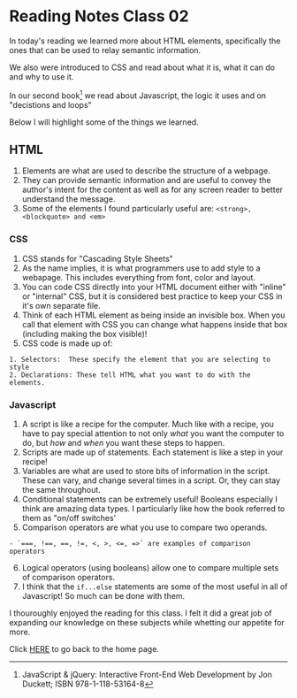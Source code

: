# Reading Notes Class 02
In today's reading we learned more about HTML elements, specifically the ones that can be used to relay semantic information.  

We also were introduced to CSS and read about what it is, what it can do and why to use it.

In our second book[^1] we read about Javascript, the logic it uses and on "decistions and loops"

Below I will highlight some of the things we learned. 

## HTML
  1. Elements are what are used to describe the structure of a webpage.  
  2. They can provide semantic information and are useful to convey the author's intent for the content as well as for any screen reader to better understand the message.  
  3. Some of the elements I found particularly useful are: `<strong>,<blockquote> and <em>`

### CSS
  1. CSS stands for "Cascading Style Sheets"
  2. As the name implies, it is what programmers use to add style to a webapage.  This includes everything from font, color and layout. 
  3. You can code CSS directly into your HTML document either with "inline" or "internal" CSS, but it is considered best practice to keep your CSS in it's own separate file.  
  4. Think of each HTML element as being inside an invisible box.  When you call that element with CSS you can change what happens inside that box (including making the box visible)!
  5. CSS code is made up of:
    
    1. Selectors:  These specify the element that you are selecting to style
    2. Declarations: These tell HTML what you want to do with the elements.  

### Javascript
  1. A script is like a recipe for the computer.  Much like with a recipe, you have to pay special attention to not only _what_ you want the computer to do, but _how_ and _when_ you want these steps to happen. 
  2. Scripts are made up of statements.  Each statement is like a step in your recipe!
  3. Variables are what are used to store bits of information in the script.  These can vary, and change several times in a script.  Or, they can stay the same throughout.  
  4. Conditional statements can be extremely useful!  Booleans especially I think are amazing data types.  I particularly like how the book referred to them as "on/off switches'
  5. Comparison operators are what you use to compare two operands. 

    - `===, !==, ==, !=, <, >, <=, =>` are examples of comparison operators

  6. Logical operators (using booleans) allow one to compare multiple sets of comparison operators.  
  7.  I think that the `if...else` statements are some of the most useful in all of Javascript! So much can be done with them.  

I thouroughly enjoyed the reading for this class.  I felt it did a great job of expanding our knowledge on these subjects while whetting our appetite for more.   

[^1]: JavaScript & jQuery: Interactive Front-End Web Development by Jon Duckett; ISBN 978-1-118-53164-8

Click [HERE](README.md) to go back to the home page.
